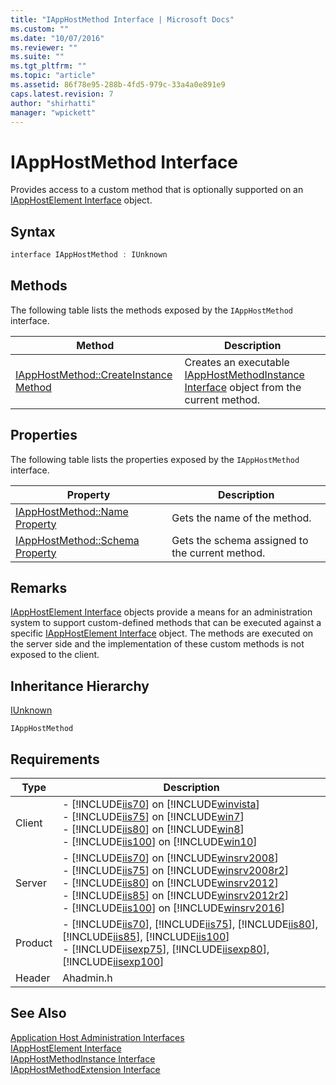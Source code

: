 ```yaml
---
title: "IAppHostMethod Interface | Microsoft Docs"
ms.custom: ""
ms.date: "10/07/2016"
ms.reviewer: ""
ms.suite: ""
ms.tgt_pltfrm: ""
ms.topic: "article"
ms.assetid: 86f78e95-288b-4fd5-979c-33a4a0e891e9
caps.latest.revision: 7
author: "shirhatti"
manager: "wpickett"
---
```

# IAppHostMethod Interface
Provides access to a custom method that is optionally supported on an [IAppHostElement Interface](../../../webdevelopment-reference\native-code-api\webdev-native-api-reference/iapphostelement-interface.md) object.  
  
## Syntax  
  
```cpp  
interface IAppHostMethod : IUnknown  
```  
  
## Methods  
 The following table lists the methods exposed by the `IAppHostMethod` interface.  
  
|Method|Description|  
|------------|-----------------|  
|[IAppHostMethod::CreateInstance Method](../../../webdevelopment-reference\native-code-api\webdev-native-api-reference/iapphostmethod-createinstance-method.md)|Creates an executable  [IAppHostMethodInstance Interface](../../../webdevelopment-reference\native-code-api\webdev-native-api-reference/iapphostmethodinstance-interface.md) object from the current method.|  
  
## Properties  
 The following table lists the properties exposed by the `IAppHostMethod` interface.  
  
|Property|Description|  
|--------------|-----------------|  
|[IAppHostMethod::Name Property](../../../webdevelopment-reference\native-code-api\webdev-native-api-reference/iapphostmethod-name-property.md)|Gets the name of the method.|  
|[IAppHostMethod::Schema Property](../../../webdevelopment-reference\native-code-api\webdev-native-api-reference/iapphostmethod-schema-property.md)|Gets the schema assigned to the current method.|  
  
## Remarks  
 [IAppHostElement Interface](../../../webdevelopment-reference\native-code-api\webdev-native-api-reference/iapphostelement-interface.md) objects provide a means for an administration system to support custom-defined methods that can be executed against a specific [IAppHostElement Interface](../../../webdevelopment-reference\native-code-api\webdev-native-api-reference/iapphostelement-interface.md) object. The methods are executed on the server side and the implementation of these custom methods is not exposed to the client.  
  
## Inheritance Hierarchy  
 [IUnknown](http://go.microsoft.com/fwlink/?LinkId=55951)  
  
 `IAppHostMethod`  
  
## Requirements  
  
|Type|Description|  
|----------|-----------------|  
|Client|-   [!INCLUDE[iis70](../../../wmi-provider/includes/iis70-md.md)] on [!INCLUDE[winvista](../../../wmi-provider/includes/winvista-md.md)]<br />-   [!INCLUDE[iis75](../../../wmi-provider/includes/iis75-md.md)] on [!INCLUDE[win7](../../../wmi-provider/includes/win7-md.md)]<br />-   [!INCLUDE[iis80](../../../wmi-provider/includes/iis80-md.md)] on [!INCLUDE[win8](../../../wmi-provider/includes/win8-md.md)]<br />-   [!INCLUDE[iis100](../../../wmi-provider/includes/iis100-md.md)] on [!INCLUDE[win10](../../../wmi-provider/includes/win10-md.md)]|  
|Server|-   [!INCLUDE[iis70](../../../wmi-provider/includes/iis70-md.md)] on [!INCLUDE[winsrv2008](../../../wmi-provider/includes/winsrv2008-md.md)]<br />-   [!INCLUDE[iis75](../../../wmi-provider/includes/iis75-md.md)] on [!INCLUDE[winsrv2008r2](../../../wmi-provider/includes/winsrv2008r2-md.md)]<br />-   [!INCLUDE[iis80](../../../wmi-provider/includes/iis80-md.md)] on [!INCLUDE[winsrv2012](../../../wmi-provider/includes/winsrv2012-md.md)]<br />-   [!INCLUDE[iis85](../../../wmi-provider/includes/iis85-md.md)] on [!INCLUDE[winsrv2012r2](../../../wmi-provider/includes/winsrv2012r2-md.md)]<br />-   [!INCLUDE[iis100](../../../wmi-provider/includes/iis100-md.md)] on [!INCLUDE[winsrv2016](../../../wmi-provider/includes/winsrv2016-md.md)]|  
|Product|-   [!INCLUDE[iis70](../../../wmi-provider/includes/iis70-md.md)], [!INCLUDE[iis75](../../../wmi-provider/includes/iis75-md.md)], [!INCLUDE[iis80](../../../wmi-provider/includes/iis80-md.md)], [!INCLUDE[iis85](../../../wmi-provider/includes/iis85-md.md)], [!INCLUDE[iis100](../../../wmi-provider/includes/iis100-md.md)]<br />-   [!INCLUDE[iisexp75](../../../webdevelopment-reference\native-code-api\webdev-native-api-reference/includes/iisexp75-md.md)], [!INCLUDE[iisexp80](../../../webdevelopment-reference\native-code-api\webdev-native-api-reference/includes/iisexp80-md.md)], [!INCLUDE[iisexp100](../../../webdevelopment-reference\native-code-api\webdev-native-api-reference/includes/iisexp100-md.md)]|  
|Header|Ahadmin.h|  
  
## See Also  
 [Application Host Administration Interfaces](../../../webdevelopment-reference\native-code-api\webdev-native-api-reference/application-host-administration-interfaces.md)   
 [IAppHostElement Interface](../../../webdevelopment-reference\native-code-api\webdev-native-api-reference/iapphostelement-interface.md)   
 [IAppHostMethodInstance Interface](../../../webdevelopment-reference\native-code-api\webdev-native-api-reference/iapphostmethodinstance-interface.md)   
 [IAppHostMethodExtension Interface](../../../webdevelopment-reference\native-code-api\webdev-native-api-reference/iapphostmethodextension-interface.md)